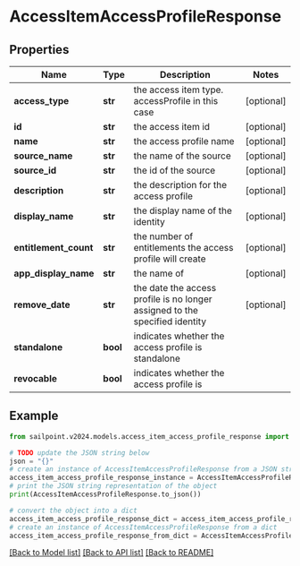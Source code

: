 # AccessItemAccessProfileResponse


## Properties

Name | Type | Description | Notes
------------ | ------------- | ------------- | -------------
**access_type** | **str** | the access item type. accessProfile in this case | [optional] 
**id** | **str** | the access item id | [optional] 
**name** | **str** | the access profile name | [optional] 
**source_name** | **str** | the name of the source | [optional] 
**source_id** | **str** | the id of the source | [optional] 
**description** | **str** | the description for the access profile | [optional] 
**display_name** | **str** | the display name of the identity | [optional] 
**entitlement_count** | **str** | the number of entitlements the access profile will create | [optional] 
**app_display_name** | **str** | the name of | [optional] 
**remove_date** | **str** | the date the access profile is no longer assigned to the specified identity | [optional] 
**standalone** | **bool** | indicates whether the access profile is standalone | 
**revocable** | **bool** | indicates whether the access profile is | 

## Example

```python
from sailpoint.v2024.models.access_item_access_profile_response import AccessItemAccessProfileResponse

# TODO update the JSON string below
json = "{}"
# create an instance of AccessItemAccessProfileResponse from a JSON string
access_item_access_profile_response_instance = AccessItemAccessProfileResponse.from_json(json)
# print the JSON string representation of the object
print(AccessItemAccessProfileResponse.to_json())

# convert the object into a dict
access_item_access_profile_response_dict = access_item_access_profile_response_instance.to_dict()
# create an instance of AccessItemAccessProfileResponse from a dict
access_item_access_profile_response_from_dict = AccessItemAccessProfileResponse.from_dict(access_item_access_profile_response_dict)
```
[[Back to Model list]](../README.md#documentation-for-models) [[Back to API list]](../README.md#documentation-for-api-endpoints) [[Back to README]](../README.md)


